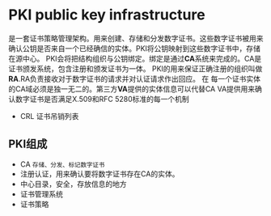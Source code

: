 # PKI public key infrastructure
是一套证书策略管理架构。用来创建、存储和分发数字证书。这些数字证书被用来确认公钥是否来自一个已经确信的实体。PKI将公钥映射到这些数字证书中，存储在源中心。
PKI会将把结构组织与公钥绑定。绑定是通过**CA**系统来完成的。CA是证书颁发系统，包含注册和颁发证书为一体。
PKI的用来保证正确注册的组织叫做**RA**.RA负责接收对于数字证书的请求并对认证请求作出回应。
在
每一个证书实体的CA域必须是独一无二的。第三方**VA**提供的实体信息可以代替CA
VA提供用来确认数字证书是否满足X.509和RFC 5280标准的每一个机制
- CRL 证书吊销列表
## PKI组成
- CA
`存储、分发、标记数字证书`
- 注册认证，用来确认要将数字证书存在CA的实体。
- 中心目录，安全，存放信息的地方
- 证书管理系统
- 证书策略
